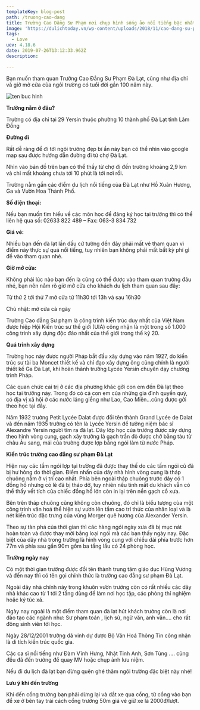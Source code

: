 ```yaml
---
templateKey: blog-post
path: /truong-cao-dang
title: Trường Cao Đẳng Sư Phạm nơi chụp hình sống ảo nổi tiếng bậc nhất Đà Lạt
image: 'https://dulichtoday.vn/wp-content/uploads/2018/11/cao-dang-su-pham-da-lat-dia-diem-du-lich-da-lat-free.jpg' 
tags:
  - Love
uev: 4.18.6
date: 2019-07-26T13:12:33.962Z
description:

---
```


Bạn muốn tham quan Trường Cao Đẳng Sư Phạm Đà Lạt, cũng như địa chỉ và giờ mở cửa của ngôi trường có tuổi đời gần 100 năm này.

![ten buc hinh](https://www.vietfuntravel.com.vn/image/data/Da-Lat/chup-hinh-dep-da-lat/15-dia-diem-chup-hinh-dep-o-da-lat-3.jpg "ten buc hinh")


**Trường nằm ở đâu?**

Trường có địa chỉ tại 29 Yersin thuộc phường 10 thành phố Đà Lạt tỉnh Lâm Đồng

**Đường đi**

Rất dễ ràng để đi tới ngôi trường đẹp bí ẩn này bạn có thể nhìn vào google map sau được hướng dẫn đường đi từ chợ Đà Lạt.


Nhìn vào bản đồ trên bạn có thể thấy từ chợ đi đến trường khoảng 2,9 km và chỉ mất khoảng chưa tới 10 phút là tới nơi rồi.

Trường nằm gần các điểm du lịch nổi tiếng của Đà Lạt như Hồ Xuân Hương, Ga và Vườn Hoa Thành Phố.

**Số điện thoại:**

Nếu bạn muốn tìm hiểu về các môn học để đăng ký học tại trường thì có thể liên hệ qua số: 02633 822 489 – Fax: 063-3 834 732

**Giá vé:**

Nhiều bạn đến đà lạt lần đầu cứ tưởng đến đây phải mất vé tham quan vì điểm này thực sự quá nổi tiếng, tuy nhiên bạn không phải mất bất kỳ phí gì để vào tham quan nhé.

**Giờ mở cửa:**

Không phải lúc nào bạn đến là cũng có thể được vào tham quan trường đâu nhé, bạn nên nắm rõ giờ mở cửa cho khách du lịch tham quan sau đây:

Từ thứ 2 tới thứ 7 mở cửa từ 11h30 tới 13h và sau 16h30

Chủ nhật: mở cửa cả ngày


Trường Cao đẳng Sư phạm là công trình kiến trúc duy nhất của Việt Nam được hiệp Hội Kiến trúc sư thế giới (UIA) công nhận là một trong số 1.000 công trình xây dựng độc đáo nhất của thế giới trong thế kỷ 20.

**Quá trình xây dựng**

Trường học này được người Pháp bắt đầu xây dựng vào năm 1927, do kiến trúc sư tài ba Moncet thiết kế và chỉ đạo xây dựng ông cũng chính là người thiết kế Ga Đà Lạt, khi hoàn thành trường Lycée Yersin chuyên dạy chương trình Pháp.

Các quan chức cai trị ở các địa phương khác gởi con em đến Đà lạt theo học tại trường này. Trong đó có cả con em của những gia đình quyền quý, có địa vị xã hội ở các nước láng giềng như Lao, Cao Miên…cũng được gởi theo học tại đây.

Năm 1932 trường Petit Lycée Dalat được đổi tên thành Grand Lycée de Dalat và đến năm 1935 trường có tên là Lycée Yersin để tưởng niệm bác sĩ Alexandre Yersin người tìm ra đà lạt. Dãy lớp học của trường được xây dựng theo hình vòng cung, gạch xây trường là gạch trần đỏ được chở bằng tàu từ châu Âu sang, mái của trường được lợp bằng ngói làm từ nước Pháp.

**Kiến trúc trường cao đẳng sư phạm Đà Lạt**

Hiện nay các tấm ngói lợp tại trường  đã được thay thế do các tấm ngói cũ đã bị hư hỏng do thời gian. Điểm nhấn của dãy nhà hình vòng cung là tháp chuông nằm ở vị trí cao nhất. Phía bên ngoài tháp chuông trước đây có 1 đồng hồ nhưng có lẽ đã bị tháo dỡ, tuy nhiên nếu tinh mắt du khách vẫn có thể thấy vết tích của chiếc đồng hồ lớn còn in lại trên nền gạch cổ xưa.

Bên trên tháp chuông cũng không còn chuông, đó chỉ là biểu tượng cùa một công trình văn hoá thể hiện sự vươn lên tầm cao trí thức của nhân loại và là nét kiến trúc đặc trưng của vùng Morger quê hương của Alexander Yersin.


Theo sự tàn phá của thời gian thì các hàng ngói ngày xưa đã bị mục nát hoàn toàn và được thay mới bằng loại ngói mà các bạn thấy ngày nay. Đặc biệt của dãy nhà trong trường là hình vòng cung với chiều dài phía trước hơn 77m và phía sau gần 90m gồm ba tầng lầu có 24 phòng học.


**Trường ngày nay**

Có một thời gian trường được đổi tên thành trung tâm giáo dục Hùng Vương và đến nay thì có tên gọi chính thức là trường cao đẳng sư phạm Đà Lạt.

Ngoài dãy nhà chính này trong khuôn vườn trường còn có rất nhiều các dãy nhà khác cao từ 1 tới 2 tầng dùng để làm nơi học tập, các phòng thí nghiệm hoặc ký túc xá.

Ngày nay ngoài là một điểm tham quan đà lạt hút khách trường còn là nơi đào tạo các ngành như: Sư phạm toán , lịch sử, ngữ văn, anh văn…. cho rất đông sinh viên tới học.

Ngày 28/12/2001 trường đã vinh dự được Bộ Văn Hoá Thông Tin công nhận là di tích kiến trúc quốc gia.

Các ca sĩ nổi tiếng như Đàm Vĩnh Hưng, Nhật Tinh Anh, Sơn Tùng …. cũng đều đã đến trường để quay MV hoặc chụp ảnh lưu niệm.

Nếu đi du lịch đà lạt bạn đừng quên ghé thăm ngôi trường đặc biệt này nhé!


**Lưu ý khi đến trường**

Khi đến cổng trường bạn phải dừng lại và dắt xe qua cổng, từ cổng vào bạn để xe ở bên tay trái cách cổng trường 50m giá vé giữ xe là 2000đ/lượt.